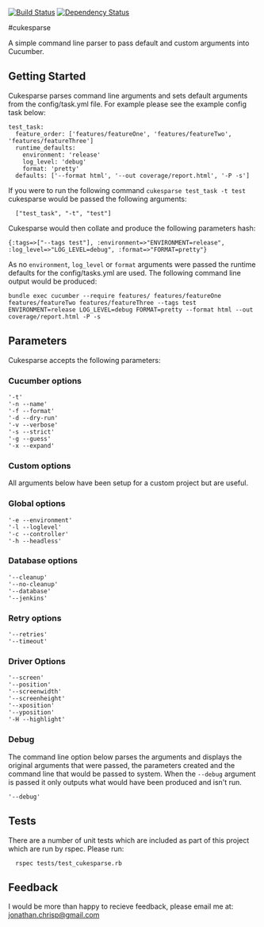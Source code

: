 [![Build Status](https://travis-ci.org/jonathanchrisp/cukesparse.png?branch=master)](https://travis-ci.org/jonathanchrisp/cukesparse)
[![Dependency Status](https://gemnasium.com/jonathanchrisp/cukesparse.png)](https://gemnasium.com/jonathanchrisp/cukesparse)

#cukesparse

A simple command line parser to pass default and custom arguments into Cucumber.

## Getting Started
Cukesparse parses command line arguments and sets default arguments from the config/task.yml file. For example please see the example config task below:

    test_task:   
      feature_order: ['features/featureOne', 'features/featureTwo', 'features/featureThree']  
      runtime_defaults:  
        environment: 'release'  
        log_level: 'debug'  
        format: 'pretty'  
      defaults: ['--format html', '--out coverage/report.html', '-P -s']

If you were to run the following command `cukesparse test_task -t test` cukesparse would be passed the following arguments:

      ["test_task", "-t", "test"]
      
Cukesparse would then collate and produce the following parameters hash:

    {:tags=>["--tags test"], :environment=>"ENVIRONMENT=release", :log_level=>"LOG_LEVEL=debug", :format=>"FORMAT=pretty"}
    
As no `environment`, `log_level` or `format` arguments were passed the runtime defaults for the config/tasks.yml are used. The following command line output would be produced:

    bundle exec cucumber --require features/ features/featureOne features/featureTwo features/featureThree --tags test 
    ENVIRONMENT=release LOG_LEVEL=debug FORMAT=pretty --format html --out coverage/report.html -P -s
    
## Parameters
Cukesparse accepts the following parameters:

### Cucumber options
    '-t'
    '-n --name'
    '-f --format'
    '-d --dry-run'
    '-v --verbose'
    '-s --strict'
    '-g --guess'
    '-x --expand'

### Custom options
All arguments below have been setup for a custom project but are useful.

### Global options
    '-e --environment'
    '-l --loglevel'
    '-c --controller'
    '-h --headless'

### Database options
    '--cleanup'
    '--no-cleanup'
    '--database'
    '--jenkins'

### Retry options
    '--retries'
    '--timeout'

### Driver Options
    '--screen'
    '--position'
    '--screenwidth'
    '--screenheight'
    '--xposition'
    '--yposition'
    '-H --highlight'

### Debug
The command line option below parses the arguments and displays the original arguments that were passed, the parameters created and the command line that would be passed to system.
When the `--debug` argument is passed it only outputs what would have been produced and isn't run.

    '--debug'

## Tests
There are a number of unit tests which are included as part of this project which are run by rspec. Please run:

      rspec tests/test_cukesparse.rb
      
## Feedback
I would be more than happy to recieve feedback, please email me at: jonathan.chrisp@gmail.com
